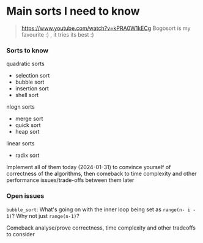 # Main sorts I need to know

> https://www.youtube.com/watch?v=kPRA0W1kECg
> Bogosort is my favourite :) , it tries its best :)

### Sorts to know
quadratic sorts
- selection sort
- bubble sort
- insertion sort
- shell sort

nlogn sorts
- merge sort
- quick sort
- heap sort

linear sorts
- radix sort


Implement all of them today (2024-01-31) to convince yourself of correctness of the algorithms, then comeback to time complexity and other performance issues/trade-offs between them later

### Open issues
`bubble_sort`: What's going on with the inner loop being set as `range(n- i - 1)`? Why not just `range(n-1)`?

Comeback analyse/prove correctness, time complexity and other tradeoffs to consider